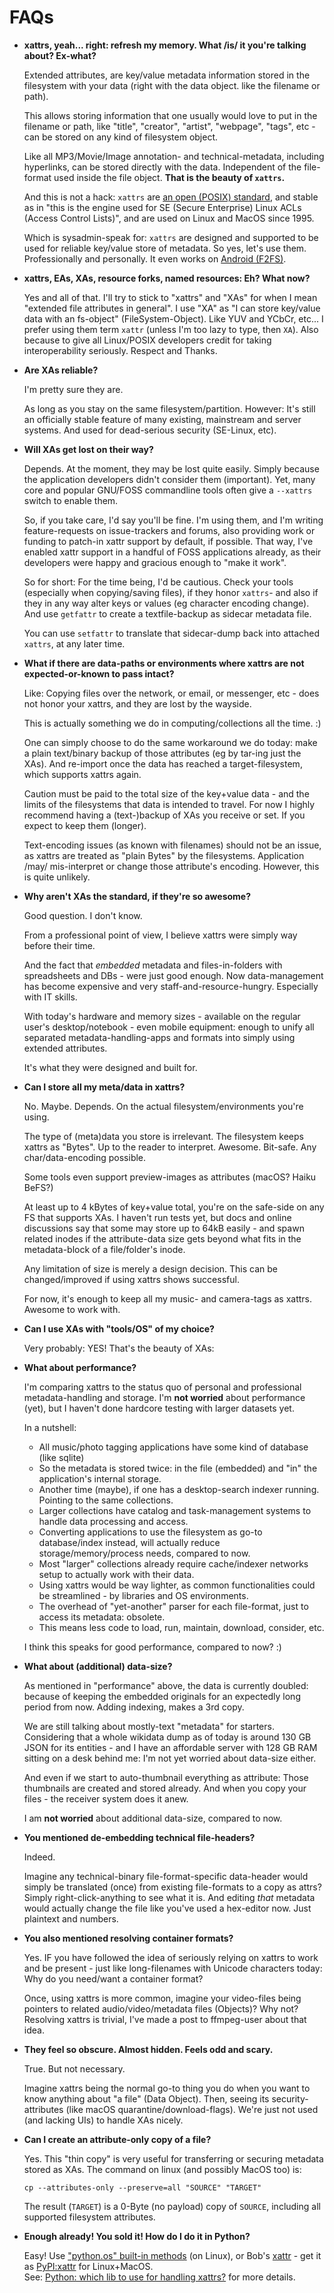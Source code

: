 # FAQs

  * **xattrs, yeah... right: refresh my memory. What /is/ it you're talking about? Ex-what?**

    Extended attributes, are key/value metadata information stored in the
    filesystem with your data (right with the data object. like the filename or
    path).

    This allows storing information that one usually would love to put in the
    filename or path, like "title", "creator", "artist", "webpage", "tags", etc -
    can be stored on any kind of filesystem object.

    Like all MP3/Movie/Image annotation- and technical-metadata, including
    hyperlinks, can be stored directly with the data.  Independent of the
    file-format used inside the file object. **That is the beauty of `xattrs`.**

    And this is not a hack: `xattrs` are [an open (POSIX)
    standard](https://lwn.net/Articles/868505/), and stable as in "this is the
    engine used for SE (Secure Enterprise) Linux ACLs (Access Control Lists)",
    and are used on Linux and MacOS since 1995.

    Which is sysadmin-speak for: `xattrs` are designed and supported to be used for reliable key/value store of metadata.
    So yes, let's use them. Professionally and personally.
    It even works on [Android (F2FS)](https://github.com/ArkThis/AHAlodeck/discussions/8).

  * **xattrs, EAs, XAs, resource forks, named resources: Eh? What now?**  

    Yes and all of that.  I'll try to stick to "xattrs" and "XAs" for when I
mean "extended file attributes in general".  I use "XA" as "I can store
key/value data with an fs-object" (FileSystem-Object).  Like YUV and YCbCr,
etc...  I prefer using them term `xattr` (unless I'm too lazy to type, then
`XA`).  Also because to give all Linux/POSIX developers credit for taking
interoperability seriously. Respect and Thanks.

  * **Are XAs reliable?**  

    I'm pretty sure they are.

    As long as you stay on the same filesystem/partition.  However: It's still
an officially stable feature of many existing, mainstream and server systems.
And used for dead-serious security (SE-Linux, etc).

  * **Will XAs get lost on their way?**

    Depends. At the moment, they may be lost quite easily.
    Simply because the application developers didn't consider them (important).
    Yet, many core and popular GNU/FOSS commandline tools often give a
    `--xattrs` switch to enable them.

    So, if you take care, I'd say you'll be fine.
    I'm using them, and I'm writing feature-requests on issue-trackers and forums, also providing work or funding to patch-in xattr support by default, if possible. That way, I've enabled xattr support in a handful of FOSS applications already, as their developers were happy and gracious enough to "make it work".

    So for short: For the time being, I'd be cautious. Check your tools (especially when copying/saving files), if they honor `xattrs`- and also if they in any way alter keys or values (eg character encoding change).
    And use `getfattr` to create a textfile-backup as sidecar metadata file.

    You can use `setfattr` to translate that sidecar-dump back into attached `xattrs`, at any later time.

  * **What if there are data-paths or environments where xattrs are not expected-or-known to pass intact?**

    Like: Copying files over the network, or email, or messenger, etc - does
    not honor your xattrs, and they are lost by the wayside.

    This is actually something we do in computing/collections all the time. :)

    One can simply choose to do the same workaround we do today: make a plain text/binary
    backup of those attributes (eg by tar-ing just the XAs).  And re-import once
    the data has reached a target-filesystem, which supports xattrs again.

    Caution must be paid to the total size of the key+value data - and the limits
    of the filesystems that data is intended to travel. For now I highly recommend
    having a (text-)backup of XAs you receive or set. If you expect to keep them
    (longer).

    Text-encoding issues (as known with filenames) should not be an issue, as
    xattrs are treated as "plain Bytes" by the filesystems. Application /may/
    mis-interpret or change those attribute's encoding. However, this is quite
    unlikely.

  * **Why aren't XAs the standard, if they're so awesome?**  

    Good question. I don't know.

    From a professional point of view, I believe xattrs were simply way before
    their time.

    And the fact that *embedded* metadata and files-in-folders with
    spreadsheets and DBs - were just good enough. Now data-management has become
    expensive and very staff-and-resource-hungry. Especially with IT skills.

    With today's hardware and memory sizes - available on the regular user's
    desktop/notebook - even mobile equipment: enough to unify all separated
    metadata-handling-apps and formats into simply using extended attributes.

    It's what they were designed and built for.


  * **Can I store all my meta/data in xattrs?**  

    No. Maybe. Depends.  On the actual filesystem/environments you're using.

    The type of (meta)data you store is irrelevant.  The filesystem keeps
    xattrs as "Bytes".  Up to the reader to interpret. Awesome. Bit-safe. Any
    char/data-encoding possible.

    Some tools even support preview-images as attributes (macOS? Haiku BeFS?)

    At least up to 4 kBytes of key+value total, you're on the safe-side on any
    FS that supports XAs.  I haven't run tests yet, but docs and online discussions
    say that some may store up to 64kB easily - and spawn related inodes if the
    attribute-data size gets beyond what fits in the metadata-block of a
    file/folder's inode.

    Any limitation of size is merely a design decision.  This can be
    changed/improved if using xattrs shows successful.

    For now, it's enough to keep all my music- and camera-tags as xattrs.
    Awesome to work with.

  * **Can I use XAs with "tools/OS" of my choice?**

    Very probably: YES!  That's the beauty of XAs:

  * **What about performance?**  

    I'm comparing xattrs to the status quo of personal and professional
    metadata-handling and storage.  I'm **not worried** about performance (yet),
    but I haven't done hardcore testing with larger datasets yet.

    In a nutshell:

    * All music/photo tagging applications have some kind of database (like
      sqlite)
    * So the metadata is stored twice: in the file (embedded) and "in" the
      application's internal storage.
    * Another time (maybe), if one has a desktop-search indexer running.
      Pointing to the same collections.
    * Larger collections have catalog and task-management systems to handle
      data processing and access.
    * Converting applications to use the filesystem as go-to database/index
      instead, will actually reduce storage/memory/process needs, compared to
      now.
    * Most "larger" collections already require cache/indexer networks setup to
      actually work with their data.
    * Using xattrs would be way lighter, as common functionalities could be
      streamlined - by libraries and OS environments.
    * The overhead of "yet-another" parser for each file-format, just to access
      its metadata: obsolete.
    * This means less code to load, run, maintain, download, consider, etc.

    I think this speaks for good performance, compared to now? :)


  * **What about (additional) data-size?**  

    As mentioned in "performance" above, the data is currently doubled: because
    of keeping the embedded originals for an expectedly long period from now.
    Adding indexing, makes a 3rd copy.

    We are still talking about mostly-text "metadata" for starters.
    Considering that a whole wikidata dump as of today is around 130 GB JSON for
    its entities - and I have an affordable server with 128 GB RAM sitting on a
    desk behind me: I'm not yet worried about data-size either.

    And even if we start to auto-thumbnail everything as attribute: Those
    thumbnails are created and stored already. And when you copy your files - the
    receiver system does it anew.

    I am **not worried** about additional data-size, compared to now.


  * **You mentioned de-embedding technical file-headers?**

    Indeed.

    Imagine any technical-binary file-format-specific data-header
    would simply be translated (once) from existing file-formats to a copy as
    attrs? Simply right-click-anything to see what it is.  And editing *that*
    metadata would actually change the file like you've used a hex-editor now.
    Just plaintext and numbers.


  * **You also mentioned resolving container formats?**

    Yes.  IF you have followed the idea of seriously relying on xattrs to work
    and be present - just like long-filenames with Unicode characters today: Why do
    you need/want a container format?

    Once, using xattrs is more common, imagine your video-files being pointers
    to related audio/video/metadata files (Objects)?  Why not?  Resolving xattrs is
    trivial, I've made a post to ffmpeg-user about that idea.


  * **They feel so obscure. Almost hidden. Feels odd and scary.**  

    True. But not necessary.

    Imagine xattrs being the normal go-to thing you do when you want to know
    anything about "a file" (Data Object).  Then, seeing its security-attributes
    (like macOS quarantine/download-flags).  We're just not used (and lacking UIs)
    to handle XAs nicely.


  * **Can I create an attribute-only copy of a file?**

    Yes.
    This "thin copy" is very useful for transferring or securing metadata stored as XAs.
    The command on linux (and possibly MacOS too) is:

    `cp --attributes-only --preserve=all "SOURCE" "TARGET"`

    The result (`TARGET`) is a 0-Byte (no payload) copy of `SOURCE`, including
    all supported filesystem attributes.

  * **Enough already! You sold it! How do I do it in Python?**

     Easy! Use ["python.os" built-in methods](https://docs.python.org/3/library/os.html#linux-extended-attributes) (on Linux), or Bob's [xattr](https://bob.ippoli.to/archives/2005/05/03/xattr-darwin-8-extended-filesystem-attributes-from-python/) - get it as [PyPI:xattr](https://pypistats.org/packages/xattr) for Linux+MacOS.  
     See: [Python: which lib to use for handling xattrs?](https://github.com/ArkThis/AHAlodeck/discussions/15) for more details.

